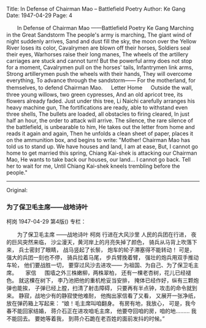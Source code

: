 Title: In Defense of Chairman Mao – Battlefield Poetry
Author: Ke Gang
Date: 1947-04-29
Page: 4

　　In Defense of Chairman Mao
    ——Battlefield Poetry
    Ke Gang
            Marching in the Great Sandstorm
    The people's army is marching,
    The giant wind of night suddenly arrives,
    Sand and dust fill the sky, the moon over the Yellow River loses its color,
    Cavalrymen are blown off their horses,
    Soldiers seal their eyes,
    Warhorses raise their long manes,
    The wheels of the artillery carriages are stuck and cannot turn!
    But the powerful army does not stop for a moment,
    Cavalrymen pull on the horses' tails,
    Infantrymen link arms,
    Strong artillerymen push the wheels with their hands,
    They will overcome everything,
    To advance through the sandstorm——
    For the motherland, for themselves, to defend Chairman Mao.
　
            Letter Home
　
    Outside the wall, three young willows, two green cypresses,
    And an old apricot tree, its flowers already faded.
    Just under this tree,
    Li Naichi carefully arranges his heavy machine gun,
    The fortifications are ready, able to withstand even three shells,
    The bullets are loaded, all obstacles to firing cleared,
    In just half an hour, the order to attack will arrive.
    The silence, the rare silence of the battlefield, is unbearable to him,
    He takes out the letter from home and reads it again and again,
    Then he unfolds a clean sheet of paper, places it on the ammunition box, and begins to write:
    "Mother! Chairman Mao has told us to stand up.
    We have houses and land, I am at ease,
    But, I cannot go home to get married this spring,
    Chiang Kai-shek is attacking our Chairman Mao,
    He wants to take back our houses, our land…
    I cannot go back.
    Tell her to wait for me,
    Until Chiang Kai-shek kneels trembling before the people."



<hr /> 

Original: 


### 为了保卫毛主席——战地诗叶
柯岗
1947-04-29
第4版()
专栏：

　　为了保卫毛主席
    ——战地诗叶
    柯岗
            行进在大风沙里
    人民的兵团在行进，
    夜的巨风突然来临，
    沙尘漫天，黄河岸上的月亮失掉了颜色，
    骑兵从马背上吹落下来，
    兵士密封了眼睛，
    战马竖起了长鬃，
    炮车的轮子滞塞得不能转动！
    可是，强大的兵团一刻也不停，
    骑兵拉着马尾，
    步兵臂挽着臂，
    强壮的炮兵用双手推动车轮，
    他们要战胜一切，
    要穿过风沙去进攻——
    为祖国、为自己、为了保卫毛主席。
　
            家信
　
    围墙之外三株嫩柳，两株翠柏，
    还有一棵老杏树，花儿已经褪色。
    就这棵在树下，
    李乃池把他的重机枪妥当安排，
    掩体已经作好，纵有三颗炮弹也能挨，
    子弹已经上膛，扫清了射击障碍，
    只要再有半点钟，攻击的命令就到来。
    静寂，战地少有的静寂使他难耐，
    他掏出家信看了又看，
    又展开一张净纸，放在弹药箱上写起来：
    “娘！毛主席叫咱翻身。
    有房有地，我放心，
    可是，我今春不能回家结婚，
    蒋介石正在进攻咱毛主席，
    他要夺回咱的房，咱的地………
    我不能回去。
    要她等着我，
    到蒋介石跪在老百姓的面前发抖的时候。”
